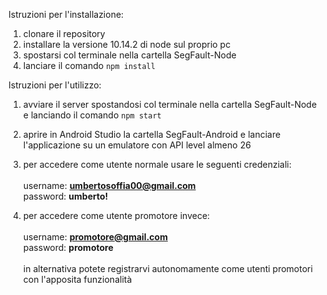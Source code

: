 Istruzioni per l'installazione:
1. clonare il repository
2. installare la versione 10.14.2 di node sul proprio pc
3. spostarsi col terminale nella cartella SegFault-Node
4. lanciare il comando <code>npm install</code>

Istruzioni per l'utilizzo:
1. avviare il server spostandosi col terminale nella cartella SegFault-Node e lanciando il comando <code>npm start</code>
2. aprire in Android Studio la cartella SegFault-Android e lanciare l'applicazione su un emulatore con API level almeno 26
3. per accedere come utente normale usare le seguenti credenziali:<br><br>
      username: <b>umbertosoffia00@gmail.com</b><br>
      password: <b>umberto!</b><br>
      
4. per accedere come utente promotore invece:<br><br>
      username: <b>promotore@gmail.com</b><br>
      password: <b>promotore</b><br><br>
   in alternativa potete registrarvi autonomamente come utenti promotori con l'apposita funzionalità
